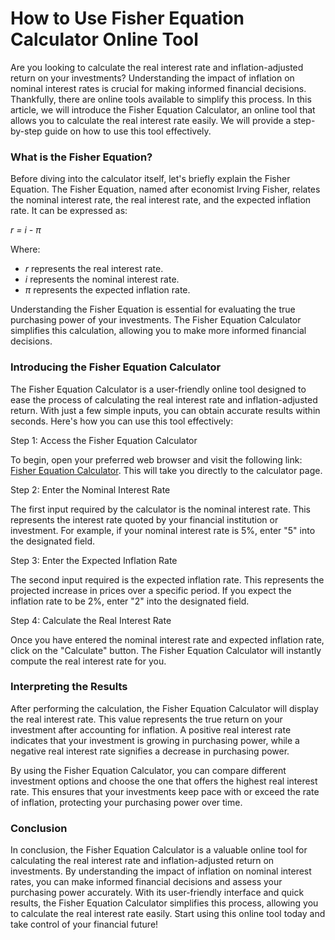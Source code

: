 How to Use Fisher Equation Calculator Online Tool
=================================================

Are you looking to calculate the real interest rate and inflation-adjusted return on your investments? Understanding the impact of inflation on nominal interest rates is crucial for making informed financial decisions. Thankfully, there are online tools available to simplify this process. In this article, we will introduce the Fisher Equation Calculator, an online tool that allows you to calculate the real interest rate easily. We will provide a step-by-step guide on how to use this tool effectively.

### What is the Fisher Equation?

Before diving into the calculator itself, let's briefly explain the Fisher Equation. The Fisher Equation, named after economist Irving Fisher, relates the nominal interest rate, the real interest rate, and the expected inflation rate. It can be expressed as:

*r = i - π*

Where:

- *r* represents the real interest rate.
- *i* represents the nominal interest rate.
- *π* represents the expected inflation rate.

Understanding the Fisher Equation is essential for evaluating the true purchasing power of your investments. The Fisher Equation Calculator simplifies this calculation, allowing you to make more informed financial decisions.

### Introducing the Fisher Equation Calculator

The Fisher Equation Calculator is a user-friendly online tool designed to ease the process of calculating the real interest rate and inflation-adjusted return. With just a few simple inputs, you can obtain accurate results within seconds. Here's how you can use this tool effectively:

Step 1: Access the Fisher Equation Calculator

To begin, open your preferred web browser and visit the following link: [Fisher Equation Calculator](https://www.onlinecalculatorsfree.com/financial/fisher-equation-calculator.html). This will take you directly to the calculator page.

Step 2: Enter the Nominal Interest Rate

The first input required by the calculator is the nominal interest rate. This represents the interest rate quoted by your financial institution or investment. For example, if your nominal interest rate is 5%, enter "5" into the designated field.

Step 3: Enter the Expected Inflation Rate

The second input required is the expected inflation rate. This represents the projected increase in prices over a specific period. If you expect the inflation rate to be 2%, enter "2" into the designated field.

Step 4: Calculate the Real Interest Rate

Once you have entered the nominal interest rate and expected inflation rate, click on the "Calculate" button. The Fisher Equation Calculator will instantly compute the real interest rate for you.

### Interpreting the Results

After performing the calculation, the Fisher Equation Calculator will display the real interest rate. This value represents the true return on your investment after accounting for inflation. A positive real interest rate indicates that your investment is growing in purchasing power, while a negative real interest rate signifies a decrease in purchasing power.

By using the Fisher Equation Calculator, you can compare different investment options and choose the one that offers the highest real interest rate. This ensures that your investments keep pace with or exceed the rate of inflation, protecting your purchasing power over time.

### Conclusion

In conclusion, the Fisher Equation Calculator is a valuable online tool for calculating the real interest rate and inflation-adjusted return on investments. By understanding the impact of inflation on nominal interest rates, you can make informed financial decisions and assess your purchasing power accurately. With its user-friendly interface and quick results, the Fisher Equation Calculator simplifies this process, allowing you to calculate the real interest rate easily. Start using this online tool today and take control of your financial future!